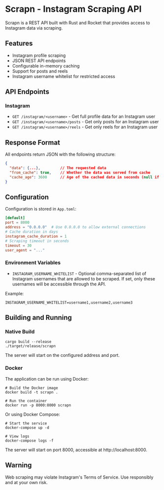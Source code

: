 # Scrapn - Instagram Scraping API

Scrapn is a REST API built with Rust and Rocket that provides access to Instagram data via scraping.

## Features

- Instagram profile scraping
- JSON REST API endpoints
- Configurable in-memory caching
- Support for posts and reels
- Instagram username whitelist for restricted access

## API Endpoints

### Instagram

- `GET /instagram/<username>` - Get full profile data for an Instagram user
- `GET /instagram/<username>/posts` - Get only posts for an Instagram user
- `GET /instagram/<username>/reels` - Get only reels for an Instagram user

## Response Format

All endpoints return JSON with the following structure:

```json
{
  "data": {...},         // The requested data
  "from_cache": true,    // Whether the data was served from cache
  "cache_age": 3600      // Age of the cached data in seconds (null if not from cache)
}
```

## Configuration

Configuration is stored in `App.toml`:

```toml
[default]
port = 8000
address = "0.0.0.0"  # Use 0.0.0.0 to allow external connections
# Cache duration in days
instagram_cache_duration = 1
# Scraping timeout in seconds
timeout = 30
user_agent = "..."
```

### Environment Variables

- `INSTAGRAM_USERNAME_WHITELIST` - Optional comma-separated list of Instagram usernames that are allowed to be scraped. If set, only these usernames will be accessible through the API.

Example:
```
INSTAGRAM_USERNAME_WHITELIST=username1,username2,username3
```

## Building and Running

### Native Build

```
cargo build --release
./target/release/scrapn
```

The server will start on the configured address and port.

### Docker

The application can be run using Docker:

```
# Build the Docker image
docker build -t scrapn .

# Run the container
docker run -p 8000:8000 scrapn
```

Or using Docker Compose:

```
# Start the service
docker-compose up -d

# View logs
docker-compose logs -f
```

The server will start on port 8000, accessible at http://localhost:8000.

## Warning

Web scraping may violate Instagram's Terms of Service. Use responsibly and at your own risk. 